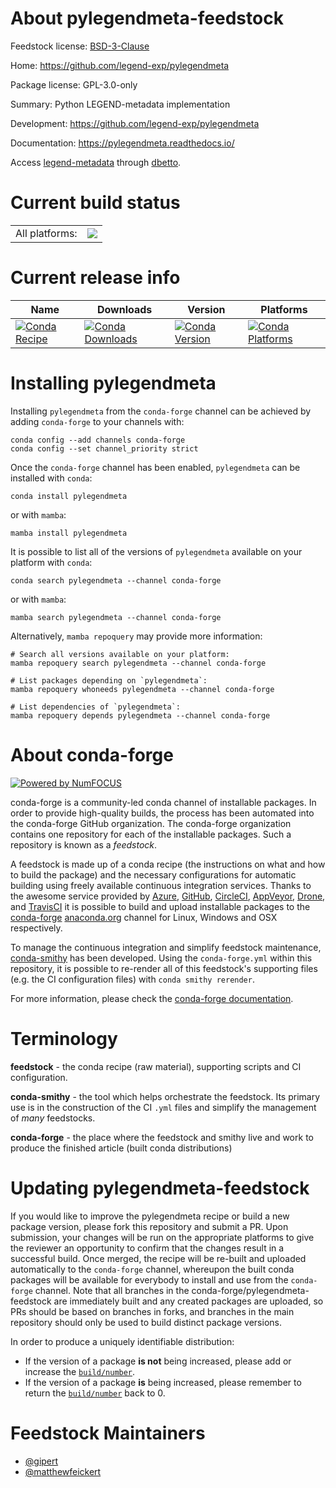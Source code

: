 About pylegendmeta-feedstock
============================

Feedstock license: [BSD-3-Clause](https://github.com/conda-forge/pylegendmeta-feedstock/blob/main/LICENSE.txt)

Home: https://github.com/legend-exp/pylegendmeta

Package license: GPL-3.0-only

Summary: Python LEGEND-metadata implementation

Development: https://github.com/legend-exp/pylegendmeta

Documentation: https://pylegendmeta.readthedocs.io/

Access [legend-metadata](https://github.com/legend-exp/legend-metadata)
through [dbetto](https://dbetto.readthedocs.io/).

Current build status
====================


<table><tr><td>All platforms:</td>
    <td>
      <a href="https://dev.azure.com/conda-forge/feedstock-builds/_build/latest?definitionId=26189&branchName=main">
        <img src="https://dev.azure.com/conda-forge/feedstock-builds/_apis/build/status/pylegendmeta-feedstock?branchName=main">
      </a>
    </td>
  </tr>
</table>

Current release info
====================

| Name | Downloads | Version | Platforms |
| --- | --- | --- | --- |
| [![Conda Recipe](https://img.shields.io/badge/recipe-pylegendmeta-green.svg)](https://anaconda.org/conda-forge/pylegendmeta) | [![Conda Downloads](https://img.shields.io/conda/dn/conda-forge/pylegendmeta.svg)](https://anaconda.org/conda-forge/pylegendmeta) | [![Conda Version](https://img.shields.io/conda/vn/conda-forge/pylegendmeta.svg)](https://anaconda.org/conda-forge/pylegendmeta) | [![Conda Platforms](https://img.shields.io/conda/pn/conda-forge/pylegendmeta.svg)](https://anaconda.org/conda-forge/pylegendmeta) |

Installing pylegendmeta
=======================

Installing `pylegendmeta` from the `conda-forge` channel can be achieved by adding `conda-forge` to your channels with:

```
conda config --add channels conda-forge
conda config --set channel_priority strict
```

Once the `conda-forge` channel has been enabled, `pylegendmeta` can be installed with `conda`:

```
conda install pylegendmeta
```

or with `mamba`:

```
mamba install pylegendmeta
```

It is possible to list all of the versions of `pylegendmeta` available on your platform with `conda`:

```
conda search pylegendmeta --channel conda-forge
```

or with `mamba`:

```
mamba search pylegendmeta --channel conda-forge
```

Alternatively, `mamba repoquery` may provide more information:

```
# Search all versions available on your platform:
mamba repoquery search pylegendmeta --channel conda-forge

# List packages depending on `pylegendmeta`:
mamba repoquery whoneeds pylegendmeta --channel conda-forge

# List dependencies of `pylegendmeta`:
mamba repoquery depends pylegendmeta --channel conda-forge
```


About conda-forge
=================

[![Powered by
NumFOCUS](https://img.shields.io/badge/powered%20by-NumFOCUS-orange.svg?style=flat&colorA=E1523D&colorB=007D8A)](https://numfocus.org)

conda-forge is a community-led conda channel of installable packages.
In order to provide high-quality builds, the process has been automated into the
conda-forge GitHub organization. The conda-forge organization contains one repository
for each of the installable packages. Such a repository is known as a *feedstock*.

A feedstock is made up of a conda recipe (the instructions on what and how to build
the package) and the necessary configurations for automatic building using freely
available continuous integration services. Thanks to the awesome service provided by
[Azure](https://azure.microsoft.com/en-us/services/devops/), [GitHub](https://github.com/),
[CircleCI](https://circleci.com/), [AppVeyor](https://www.appveyor.com/),
[Drone](https://cloud.drone.io/welcome), and [TravisCI](https://travis-ci.com/)
it is possible to build and upload installable packages to the
[conda-forge](https://anaconda.org/conda-forge) [anaconda.org](https://anaconda.org/)
channel for Linux, Windows and OSX respectively.

To manage the continuous integration and simplify feedstock maintenance,
[conda-smithy](https://github.com/conda-forge/conda-smithy) has been developed.
Using the ``conda-forge.yml`` within this repository, it is possible to re-render all of
this feedstock's supporting files (e.g. the CI configuration files) with ``conda smithy rerender``.

For more information, please check the [conda-forge documentation](https://conda-forge.org/docs/).

Terminology
===========

**feedstock** - the conda recipe (raw material), supporting scripts and CI configuration.

**conda-smithy** - the tool which helps orchestrate the feedstock.
                   Its primary use is in the construction of the CI ``.yml`` files
                   and simplify the management of *many* feedstocks.

**conda-forge** - the place where the feedstock and smithy live and work to
                  produce the finished article (built conda distributions)


Updating pylegendmeta-feedstock
===============================

If you would like to improve the pylegendmeta recipe or build a new
package version, please fork this repository and submit a PR. Upon submission,
your changes will be run on the appropriate platforms to give the reviewer an
opportunity to confirm that the changes result in a successful build. Once
merged, the recipe will be re-built and uploaded automatically to the
`conda-forge` channel, whereupon the built conda packages will be available for
everybody to install and use from the `conda-forge` channel.
Note that all branches in the conda-forge/pylegendmeta-feedstock are
immediately built and any created packages are uploaded, so PRs should be based
on branches in forks, and branches in the main repository should only be used to
build distinct package versions.

In order to produce a uniquely identifiable distribution:
 * If the version of a package **is not** being increased, please add or increase
   the [``build/number``](https://docs.conda.io/projects/conda-build/en/latest/resources/define-metadata.html#build-number-and-string).
 * If the version of a package **is** being increased, please remember to return
   the [``build/number``](https://docs.conda.io/projects/conda-build/en/latest/resources/define-metadata.html#build-number-and-string)
   back to 0.

Feedstock Maintainers
=====================

* [@gipert](https://github.com/gipert/)
* [@matthewfeickert](https://github.com/matthewfeickert/)

